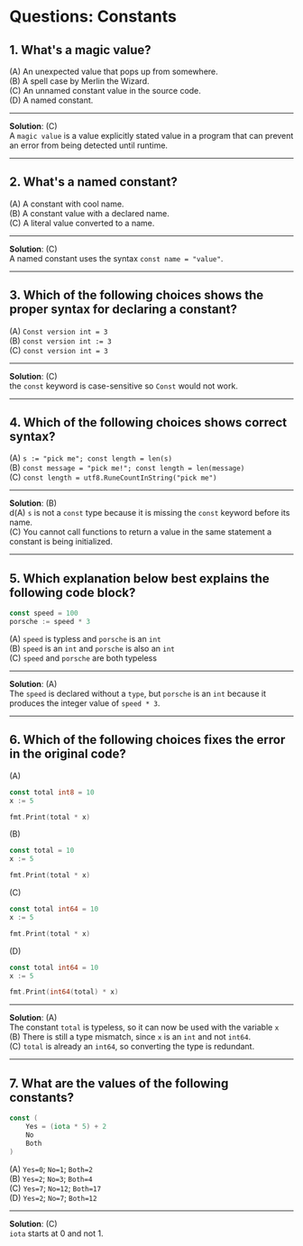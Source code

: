 # Questions: Constants #

## 1. What's a magic value? ##
(A) An unexpected value that pops up from somewhere. <br>
(B) A spell case by Merlin the Wizard. <br>
(C) An unnamed constant value in the source code. <br>
(D) A named constant. <br>

---
**Solution**: (C) <br>
A `magic value` is a value explicitly stated value in a program that can prevent an error from being detected until runtime.

---
## 2. What's a named constant? ##
(A) A constant with cool name. <br>
(B) A constant value with a declared name. <br>
(C) A literal value converted to a name. <br>

---
**Solution**: (C) <br>
A named constant uses the syntax `const name = "value"`.

---
## 3. Which of the following choices shows the proper syntax for declaring a constant? ##
(A) `Const version int = 3` <br>
(B) `const version int := 3` <br>
(C) `const version int = 3` <br>

---
**Solution**: (C) <br>
the `const` keyword is case-sensitive so `Const` would not work.

---
## 4. Which of the following choices shows correct syntax? ##
(A) `s := "pick me"; const length = len(s)` <br>
(B) `const message = "pick me!"; const length = len(message)` <br>
(C) `const length = utf8.RuneCountInString("pick me")`

---
**Solution**: (B) <br>
d(A) `s` is not a `const` type because it is missing the `const` keyword before its name. <br>
(C) You cannot call functions to return a value in the same statement a constant is being initialized. <br>

---
## 5. Which explanation below best explains the following code block? ##
```go
const speed = 100
porsche := speed * 3
```
(A) `speed` is typless and `porsche` is an `int` <br>
(B) `speed` is an `int` and `porsche` is also an `int` <br>
(C) `speed` and `porsche` are both typeless <br>

---
**Solution**: (A) <br>
The `speed` is declared without a `type`, but `porsche` is an `int` because it produces the integer value of `speed * 3`.

---
## 6. Which of the following choices fixes the error in the original code? ##
(A) <br>
```go
const total int8 = 10
x := 5

fmt.Print(total * x)
```

(B) <br>
```go
const total = 10
x := 5

fmt.Print(total * x)
```

(C) <br>
```go
const total int64 = 10
x := 5

fmt.Print(total * x)
```

(D) <br> 
```go
const total int64 = 10
x := 5

fmt.Print(int64(total) * x)
```
---
**Solution**: (A) <br>
The constant `total` is typeless, so it can now be used with the variable `x`
<br>
(B) There is still a  type mismatch, since `x` is an `int` and not `int64`. 
<br>
(C) `total` is already an `int64`, so converting the type is redundant.

---
## 7. What are the values of the following constants? ##
```go
const (
    Yes = (iota * 5) + 2
    No
    Both
)
```
(A) `Yes=0`; `No=1`; `Both=2 `<br>
(B) `Yes=2`; `No=3`; `Both=4 `<br>
(C) `Yes=7`; `No=12`; `Both=17` <br>
(D) `Yes=2`; `No=7`; `Both=12` <br>

---
**Solution**: (C) <br>
`iota` starts at 0 and not 1.